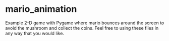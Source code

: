 # mario_animation
Example 2-D game with Pygame where mario bounces around the screen to avoid the mushroom and collect the coins.
Feel free to using these files in any way that you would like.
